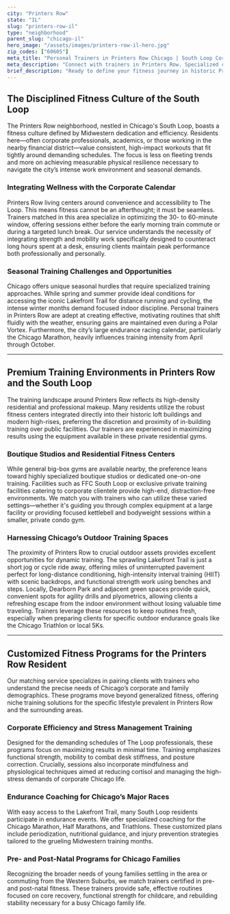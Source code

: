 ```yaml
---
city: "Printers Row"
state: "IL"
slug: "printers-row-il"
type: "neighborhood"
parent_slug: "chicago-il"
hero_image: "/assets/images/printers-row-il-hero.jpg"
zip_codes: ["60605"]
meta_title: "Personal Trainers in Printers Row Chicago | South Loop Corporate Fitness"
meta_description: "Connect with trainers in Printers Row. Specialized corporate wellness, express workouts, and fitness solutions for the South Loop."
brief_description: "Ready to define your fitness journey in historic Printers Row? We connect busy South Loop professionals with vetted, certified personal trainers specializing in corporate wellness and efficiency. Stop wasting time commuting to generic gyms. Find a dedicated expert offering private training sessions tailored to your demanding Chicago schedule, whether you need strength training, endurance conditioning for the Lakefront Trail, or focused rehabilitation services right here in the historic South Loop neighborhood. Start achieving sustainable, measurable results with a tailored fitness plan today."
---
```

## The Disciplined Fitness Culture of the South Loop

The Printers Row neighborhood, nestled in Chicago's South Loop, boasts a fitness culture defined by Midwestern dedication and efficiency. Residents here—often corporate professionals, academics, or those working in the nearby financial district—value consistent, high-impact workouts that fit tightly around demanding schedules. The focus is less on fleeting trends and more on achieving measurable physical resilience necessary to navigate the city’s intense work environment and seasonal demands.

### Integrating Wellness with the Corporate Calendar

Printers Row living centers around convenience and accessibility to The Loop. This means fitness cannot be an afterthought; it must be seamless. Trainers matched in this area specialize in optimizing the 30- to 60-minute window, offering sessions either before the early morning train commute or during a targeted lunch break. Our service understands the necessity of integrating strength and mobility work specifically designed to counteract long hours spent at a desk, ensuring clients maintain peak performance both professionally and personally.

### Seasonal Training Challenges and Opportunities

Chicago offers unique seasonal hurdles that require specialized training approaches. While spring and summer provide ideal conditions for accessing the iconic Lakefront Trail for distance running and cycling, the intense winter months demand focused indoor discipline. Personal trainers in Printers Row are adept at creating effective, motivating routines that shift fluidly with the weather, ensuring gains are maintained even during a Polar Vortex. Furthermore, the city’s large endurance racing calendar, particularly the Chicago Marathon, heavily influences training intensity from April through October.

---

## Premium Training Environments in Printers Row and the South Loop

The training landscape around Printers Row reflects its high-density residential and professional makeup. Many residents utilize the robust fitness centers integrated directly into their historic loft buildings and modern high-rises, preferring the discretion and proximity of in-building training over public facilities. Our trainers are experienced in maximizing results using the equipment available in these private residential gyms.

### Boutique Studios and Residential Fitness Centers

While general big-box gyms are available nearby, the preference leans toward highly specialized boutique studios or dedicated one-on-one training. Facilities such as FFC South Loop or exclusive private training facilities catering to corporate clientele provide high-end, distraction-free environments. We match you with trainers who can utilize these varied settings—whether it's guiding you through complex equipment at a large facility or providing focused kettlebell and bodyweight sessions within a smaller, private condo gym.

### Harnessing Chicago’s Outdoor Training Spaces

The proximity of Printers Row to crucial outdoor assets provides excellent opportunities for dynamic training. The sprawling Lakefront Trail is just a short jog or cycle ride away, offering miles of uninterrupted pavement perfect for long-distance conditioning, high-intensity interval training (HIIT) with scenic backdrops, and functional strength work using benches and steps. Locally, Dearborn Park and adjacent green spaces provide quick, convenient spots for agility drills and plyometrics, allowing clients a refreshing escape from the indoor environment without losing valuable time traveling. Trainers leverage these resources to keep routines fresh, especially when preparing clients for specific outdoor endurance goals like the Chicago Triathlon or local 5Ks.

---

## Customized Fitness Programs for the Printers Row Resident

Our matching service specializes in pairing clients with trainers who understand the precise needs of Chicago’s corporate and family demographics. These programs move beyond generalized fitness, offering niche training solutions for the specific lifestyle prevalent in Printers Row and the surrounding areas.

### Corporate Efficiency and Stress Management Training

Designed for the demanding schedules of The Loop professionals, these programs focus on maximizing results in minimal time. Training emphasizes functional strength, mobility to combat desk stiffness, and posture correction. Crucially, sessions also incorporate mindfulness and physiological techniques aimed at reducing cortisol and managing the high-stress demands of corporate Chicago life.

### Endurance Coaching for Chicago’s Major Races

With easy access to the Lakefront Trail, many South Loop residents participate in endurance events. We offer specialized coaching for the Chicago Marathon, Half Marathons, and Triathlons. These customized plans include periodization, nutritional guidance, and injury prevention strategies tailored to the grueling Midwestern training months.

### Pre- and Post-Natal Programs for Chicago Families

Recognizing the broader needs of young families settling in the area or commuting from the Western Suburbs, we match trainers certified in pre- and post-natal fitness. These trainers provide safe, effective routines focused on core recovery, functional strength for childcare, and rebuilding stability necessary for a busy Chicago family life.